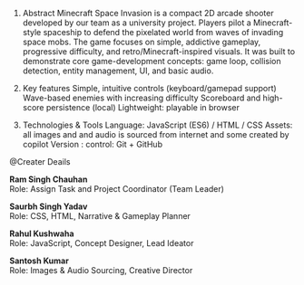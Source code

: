 1. Abstract
    Minecraft Space Invasion is a compact 2D arcade shooter developed by our team as a university project. Players pilot a Minecraft-style spaceship to defend the pixelated world from waves of invading space mobs. The game focuses on simple, addictive gameplay, progressive difficulty, and retro/Minecraft-inspired visuals. It was built to demonstrate core game-development concepts: game loop, collision detection, entity management, UI, and basic audio.

2. Key features
    Simple, intuitive controls (keyboard/gamepad support)
    Wave-based enemies with increasing difficulty
    Scoreboard and high-score persistence (local)
    Lightweight: playable in browser

3. Technologies & Tools
    Language: JavaScript (ES6) / HTML / CSS 
    Assets: all images and and audio is sourced from internet and some created by copilot
    Version : control: Git + GitHub


@Creater Deails
 
**Ram Singh Chauhan**  
Role: Assign Task and Project Coordinator (Team Leader)  

**Saurbh Singh Yadav**  
Role: CSS, HTML, Narrative & Gameplay Planner  

**Rahul Kushwaha**  
Role: JavaScript, Concept Designer, Lead Ideator  

**Santosh Kumar**  
Role: Images & Audio Sourcing, Creative Director
